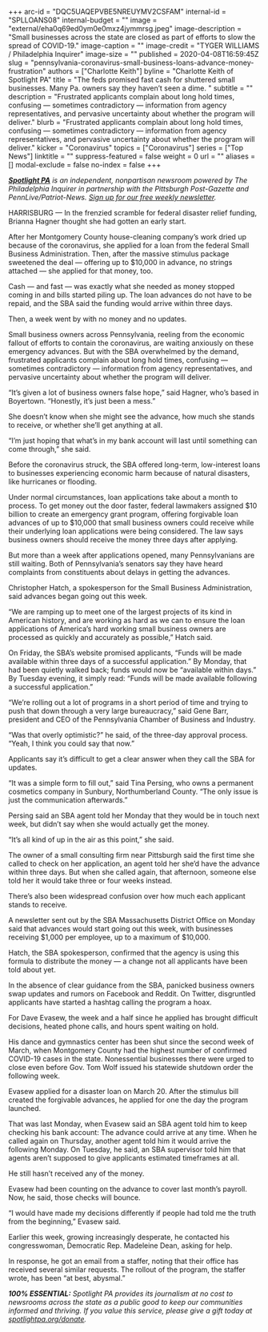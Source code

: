 +++
arc-id = "DQC5UAQEPVBE5NREUYMV2CSFAM"
internal-id = "SPLLOANS08"
internal-budget = ""
image = "external/eha0q69ed0ym0e0mxz4jymmrsg.jpeg"
image-description = "Small businesses across the state are closed as part of efforts to slow the spread of COVID-19."
image-caption = ""
image-credit = "TYGER WILLIAMS / Philadelphia Inquirer"
image-size = ""
published = 2020-04-08T16:59:45Z
slug = "pennsylvania-coronavirus-small-business-loans-advance-money-frustration"
authors = ["Charlotte Keith"]
byline = "Charlotte Keith of Spotlight PA"
title = "The feds promised fast cash for shuttered small businesses. Many Pa. owners say they haven’t seen a dime.  "
subtitle = ""
description = "Frustrated applicants complain about long hold times, confusing — sometimes contradictory — information from agency representatives, and pervasive uncertainty about whether the program will deliver."
blurb = "Frustrated applicants complain about long hold times, confusing — sometimes contradictory — information from agency representatives, and pervasive uncertainty about whether the program will deliver."
kicker = "Coronavirus"
topics = ["Coronavirus"]
series = ["Top News"]
linktitle = ""
suppress-featured = false
weight = 0
url = ""
aliases = []
modal-exclude = false
no-index = false
+++

<a href="https://www.spotlightpa.org/"><i><b>Spotlight PA</b></i></a><i> is an independent, nonpartisan newsroom powered by The Philadelphia Inquirer in partnership with the Pittsburgh Post-Gazette and PennLive/Patriot-News. </i><a href="https://www.spotlightpa.org/newsletters"><i>Sign up for our free weekly newsletter</i></a><i>.</i>

HARRISBURG — In the frenzied scramble for federal disaster relief funding, Brianna Hagner thought she had gotten an early start.

After her Montgomery County house-cleaning company’s work dried up because of the coronavirus, she applied for a loan from the federal Small Business Administration. Then, after the massive stimulus package sweetened the deal — offering up to $10,000 in advance, no strings attached — she applied for that money, too.

Cash — and fast — was exactly what she needed as money stopped coming in and bills started piling up. The loan advances do not have to be repaid, and the SBA said the funding would arrive within three days.

Then, a week went by with no money and no updates.

Small business owners across Pennsylvania, reeling from the economic fallout of efforts to contain the coronavirus, are waiting anxiously on these emergency advances. But with the SBA overwhelmed by the demand, frustrated applicants complain about long hold times, confusing — sometimes contradictory — information from agency representatives, and pervasive uncertainty about whether the program will deliver.

“It’s given a lot of business owners false hope,” said Hagner, who’s based in Boyertown. “Honestly, it’s just been a mess.”

<script src="https://www.spotlightpa.org/embed.js" async></script><div data-spl-embed-version="1" data-spl-src="https://www.spotlightpa.org/embeds/donate/"></div>


She doesn’t know when she might see the advance, how much she stands to receive, or whether she’ll get anything at all.

“I’m just hoping that what’s in my bank account will last until something can come through,” she said.

Before the coronavirus struck, the SBA offered long-term, low-interest loans to businesses experiencing economic harm because of natural disasters, like hurricanes or flooding.

Under normal circumstances, loan applications take about a month to process. To get money out the door faster, federal lawmakers assigned $10 billion to create an emergency grant program, offering forgivable loan advances of up to $10,000 that small business owners could receive while their underlying loan applications were being considered. The law says business owners should receive the money three days after applying.

But more than a week after applications opened, many Pennsylvanians are still waiting. Both of Pennsylvania’s senators say they have heard complaints from constituents about delays in getting the advances.

Christopher Hatch, a spokesperson for the Small Business Administration, said advances began going out this week.

“We are ramping up to meet one of the largest projects of its kind in American history, and are working as hard as we can to ensure the loan applications of America’s hard working small business owners are processed as quickly and accurately as possible,” Hatch said.

On Friday, the SBA’s website promised applicants, “Funds will be made available within three days of a successful application.” By Monday, that had been quietly walked back; funds would now be “available within days.” By Tuesday evening, it simply read: “Funds will be made available following a successful application.”

“We’re rolling out a lot of programs in a short period of time and trying to push that down through a very large bureaucracy,” said Gene Barr, president and CEO of the Pennsylvania Chamber of Business and Industry.

“Was that overly optimistic?” he said, of the three-day approval process. “Yeah, I think you could say that now.”

Applicants say it’s difficult to get a clear answer when they call the SBA for updates.

“It was a simple form to fill out,” said Tina Persing, who owns a permanent cosmetics company in Sunbury, Northumberland County. “The only issue is just the communication afterwards.”

Persing said an SBA agent told her Monday that they would be in touch next week, but didn’t say when she would actually get the money.

“It’s all kind of up in the air as this point,” she said.

<script src="https://www.spotlightpa.org/embed.js" async></script><div data-spl-embed-version="1" data-spl-src="https://www.spotlightpa.org/embeds/newsletter/"></div>


The owner of a small consulting firm near Pittsburgh said the first time she called to check on her application, an agent told her she’d have the advance within three days. But when she called again, that afternoon, someone else told her it would take three or four weeks instead.

There’s also been widespread confusion over how much each applicant stands to receive.

A newsletter sent out by the SBA Massachusetts District Office on Monday said that advances would start going out this week, with businesses receiving $1,000 per employee, up to a maximum of $10,000.

Hatch, the SBA spokesperson, confirmed that the agency is using this formula to distribute the money — a change not all applicants have been told about yet.

In the absence of clear guidance from the SBA, panicked business owners swap updates and rumors on Facebook and Reddit. On Twitter, disgruntled applicants have started a hashtag calling the program a hoax.

For Dave Evasew, the week and a half since he applied has brought difficult decisions, heated phone calls, and hours spent waiting on hold.

His dance and gymnastics center has been shut since the second week of March, when Montgomery County had the highest number of confirmed COVID-19 cases in the state. Nonessential businesses there were urged to close even before Gov. Tom Wolf issued his statewide shutdown order the following week.

Evasew applied for a disaster loan on March 20. After the stimulus bill created the forgivable advances, he applied for one the day the program launched.

That was last Monday, when Evasew said an SBA agent told him to keep checking his bank account: The advance could arrive at any time. When he called again on Thursday, another agent told him it would arrive the following Monday. On Tuesday, he said, an SBA supervisor told him that agents aren’t supposed to give applicants estimated timeframes at all.

He still hasn’t received any of the money.

Evasew had been counting on the advance to cover last month’s payroll. Now, he said, those checks will bounce.

“I would have made my decisions differently if people had told me the truth from the beginning,” Evasew said.

Earlier this week, growing increasingly desperate, he contacted his congresswoman, Democratic Rep. Madeleine Dean, asking for help.

In response, he got an email from a staffer, noting that their office has received several similar requests. The rollout of the program, the staffer wrote, has been “at best, abysmal.”

<i><b>100% ESSENTIAL:</b></i><i> Spotlight PA provides its journalism at no cost to newsrooms across the state as a public good to keep our communities informed and thriving. If you value this service, please give a gift today at </i><a href="https://www.spotlightpa.org/donate"><i>spotlightpa.org/donate</i></a><i>.</i>

<script src="https://www.spotlightpa.org/embed.js" async></script><div data-spl-embed-version="1" data-spl-src="https://www.spotlightpa.org/embeds/tips/?tip_text=Do%20you%20have%20a%20tip%20about%20%3Cb%3Ehow%20Pa.'s%20government%20is%20responding%20to%20the%20coronavirus%3C%2Fb%3E%3F%20Tell%20us."></div>
